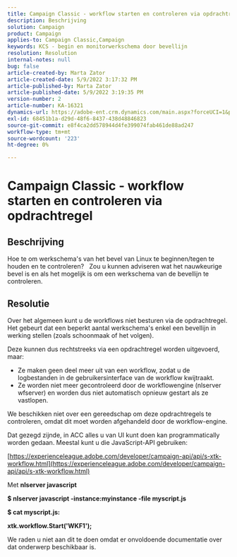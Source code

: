 ```yaml
---
title: Campaign Classic - workflow starten en controleren via opdrachtregel
description: Beschrijving
solution: Campaign
product: Campaign
applies-to: Campaign Classic,Campaign
keywords: KCS - begin en monitorwerkschema door bevellijn
resolution: Resolution
internal-notes: null
bug: false
article-created-by: Marta Zator
article-created-date: 5/9/2022 3:17:32 PM
article-published-by: Marta Zator
article-published-date: 5/9/2022 3:19:35 PM
version-number: 2
article-number: KA-16321
dynamics-url: https://adobe-ent.crm.dynamics.com/main.aspx?forceUCI=1&pagetype=entityrecord&etn=knowledgearticle&id=5ddb6b21-abcf-ec11-a7b5-0022480a8e40
exl-id: 68451b1a-d29d-48f6-8437-438d48846823
source-git-commit: e8f4ca2dd578944d4fe399074fab461de88ad247
workflow-type: tm+mt
source-wordcount: '223'
ht-degree: 0%

---
```


# Campaign Classic - workflow starten en controleren via opdrachtregel

## Beschrijving


Hoe te om werkschema&#39;s van het bevel van Linux te beginnen/tegen te houden en te controleren?
 
Zou u kunnen adviseren wat het nauwkeurige bevel is en als het mogelijk is om een werkschema van de bevellijn te controleren.


## Resolutie


Over het algemeen kunt u de workflows niet besturen via de opdrachtregel. Het gebeurt dat een beperkt aantal werkschema&#39;s enkel een bevellijn in werking stellen (zoals schoonmaak of het volgen).

Deze kunnen dus rechtstreeks via een opdrachtregel worden uitgevoerd, maar:

- Ze maken geen deel meer uit van een workflow, zodat u de logbestanden in de gebruikersinterface van de workflow kwijtraakt.
- Ze worden niet meer gecontroleerd door de workflowengine (nlserver wfserver) en worden dus niet automatisch opnieuw gestart als ze vastlopen.




We beschikken niet over een gereedschap om deze opdrachtregels te controleren, omdat dit moet worden afgehandeld door de workflow-engine.



Dat gezegd zijnde, in ACC alles u van UI kunt doen kan programmatically worden gedaan. Meestal kunt u die JavaScript-API gebruiken:



[https://experienceleague.adobe.com/developer/campaign-api/api/s-xtk-workflow.html](https://experienceleague.adobe.com/developer/campaign-api/api/s-xtk-workflow.html)



Met <b>nlserver javascript</b>



<b>$ nlserver javascript -instance:myinstance -file myscript.js</b>



<b>$ cat myscript.js:</b>

<b>xtk.workflow.Start(&#39;WKF1&#39;);</b>



We raden u niet aan dit te doen omdat er onvoldoende documentatie over dat onderwerp beschikbaar is.
